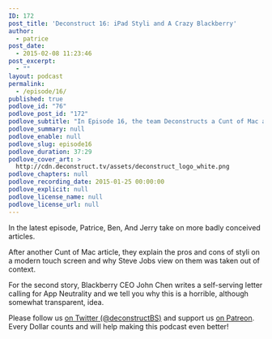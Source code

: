 ```yaml
---
ID: 172
post_title: 'Deconstruct 16: iPad Styli and A Crazy Blackberry'
author:
  - patrice
post_date:
  - 2015-02-08 11:23:46
post_excerpt:
  - ""
layout: podcast
permalink:
  - /episode/16/
published: true
podlove_id: "76"
podlove_post_id: "172"
podlove_subtitle: "In Episode 16, the team Deconstructs a Cunt of Mac article about an Apple Stylus and Blackberry's call for App Neutrality."
podlove_summary: null
podlove_enable: null
podlove_slug: episode16
podlove_duration: 37:29
podlove_cover_art: >
  http://cdn.deconstruct.tv/assets/deconstruct_logo_white.png
podlove_chapters: null
podlove_recording_date: 2015-01-25 00:00:00
podlove_explicit: null
podlove_license_name: null
podlove_license_url: null
---
```

<p>
In the latest episode, Patrice, Ben, And Jerry take on more badly conceived articles.  </p>
<p>After another Cunt of Mac article, they explain the pros and cons of styli on a modern touch screen and why Steve Jobs view on them was taken out of context. </p>
<p>
For the second story, Blackberry CEO John Chen writes a self-serving letter calling for App Neutrality and we tell you why this is a horrible, although somewhat transparent, idea.
</p>
<p>
Please follow us <a href="http://twitter.com/deconstructBS">on Twitter (@deconstructBS)</a> and support us <a href="http://patreon.com/deconstruct">on Patreon</a>. Every Dollar counts and will help making this podcast even better!
</p>